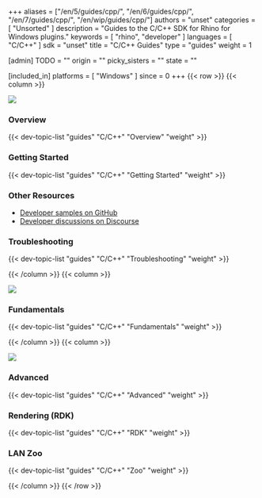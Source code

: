 +++
aliases = ["/en/5/guides/cpp/", "/en/6/guides/cpp/", "/en/7/guides/cpp/", "/en/wip/guides/cpp/"]
authors = "unset"
categories = [ "Unsorted" ]
description = "Guides to the C/C++ SDK for Rhino for Windows plugins."
keywords = [ "rhino", "developer" ]
languages = [ "C/C++" ]
sdk = "unset"
title = "C/C++ Guides"
type = "guides"
weight = 1

[admin]
TODO = ""
origin = ""
picky_sisters = ""
state = ""

[included_in]
platforms = [ "Windows" ]
since = 0
+++
{{< row >}}
{{< column >}}

<!--the .snagit project for this image can be found next to the image -->
[<img src="/images/cpp-guides-col1.png">](/guides/cpp/what-is-the-cpp-sdk/)

### Overview

{{< dev-topic-list "guides" "C/C++" "Overview" "weight" >}}

### Getting Started

{{< dev-topic-list "guides" "C/C++" "Getting Started" "weight" >}}

### Other Resources
- [Developer samples on GitHub](https://github.com/mcneel/rhino-developer-samples)
- [Developer discussions on Discourse](https://discourse.mcneel.com/c/rhino-developer)

### Troubleshooting

{{< dev-topic-list "guides" "C/C++" "Troubleshooting" "weight" >}}

{{< /column >}}
{{< column >}}

<!--the .snagit project for this image can be found next to the image -->
[<img src="/images/cpp-guides-col2.png">](/guides/cpp/adding-command-line-options/)

### Fundamentals

{{< dev-topic-list "guides" "C/C++" "Fundamentals" "weight" >}}

{{< /column >}}
{{< column >}}

<!--the .snagit project for this image can be found next to the image -->
[<img src="/images/cpp-guides-col3.png">](/guides/cpp/drawing-arrowheads-in-display-conduits/)

### Advanced

{{< dev-topic-list "guides" "C/C++" "Advanced" "weight" >}}

### Rendering (RDK)

{{< dev-topic-list "guides" "C/C++" "RDK" "weight" >}}

### LAN Zoo

{{< dev-topic-list "guides" "C/C++" "Zoo" "weight" >}}

{{< /column >}}
{{< /row >}}
